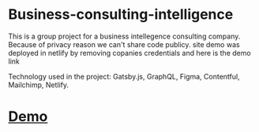 # Business-consulting-intelligence

This is a group project for a business intellegence consulting company. Because of privacy reason we can't share code publicy.  site demo was deployed in netlify by removing copanies credentials and here is the demo link

Technology used in the project: Gatsby.js, GraphQL, Figma, Contentful, Mailchimp, Netlify.

# [Demo](https://awesome-mahavira-48e62b.netlify.app/)
